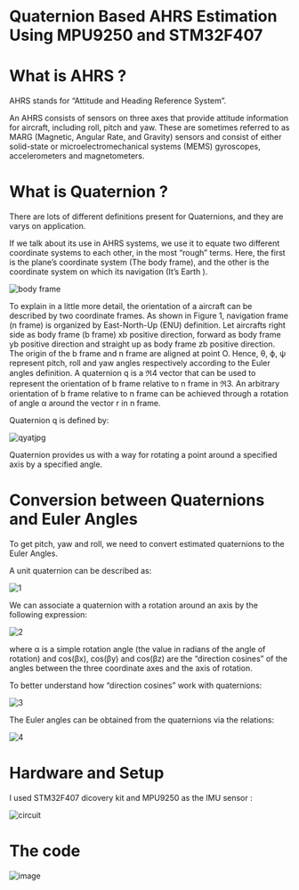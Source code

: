 # Quaternion Based AHRS Estimation Using MPU9250 and STM32F407
# What is AHRS ?
AHRS stands for “Attitude and Heading Reference System”.

An AHRS consists of sensors on three axes that provide attitude information for aircraft, including roll, pitch and yaw. These are sometimes referred to as MARG (Magnetic, Angular Rate, and Gravity) sensors and consist of either solid-state or microelectromechanical systems (MEMS) gyroscopes, accelerometers and magnetometers.

# What is Quaternion ?
There are lots of different definitions present for Quaternions, and they are varys on application.

If we talk about its use in AHRS systems, we use it to equate two different coordinate systems to each other, in the most “rough” terms. Here, the first is the plane’s coordinate system (The body frame), and the other is the coordinate system on which its navigation  (It’s Earth ).


![body frame](https://user-images.githubusercontent.com/109542834/182877391-cfed3324-baaf-49fb-b1a0-652efef50571.gif)

To explain in a little more detail, the orientation of a aircraft can be described by two coordinate frames. As shown in Figure 1, navigation frame (n frame) is organized by East-North-Up (ENU) definition. Let aircrafts right side as body frame (b frame) xb positive direction, forward as body frame yb positive direction and straight up as body frame zb positive direction. The origin of the b frame and n frame are aligned at point O. Hence, θ, ϕ, ψ represent pitch, roll and yaw angles respectively according to the Euler angles definition. A quaternion q is a ℜ4 vector that can be used to represent the orientation of b frame relative to n frame in ℜ3. An arbitrary orientation of b frame relative to n frame can be achieved through a rotation of angle α around the vector r in n frame.

Quaternion q is defined by:


![qyatjpg](https://user-images.githubusercontent.com/109542834/183050496-e66e41e2-e6f0-4603-ba46-654a99df5dd3.jpg)

Quaternion provides us with a way for rotating a point around a specified axis by a specified angle.

# Conversion between Quaternions and Euler Angles 

To get pitch, yaw and roll, we need to convert estimated quaternions to the Euler Angles.

A unit quaternion can be described as:

![1](https://user-images.githubusercontent.com/109542834/183052292-5f7ef92b-df05-472c-b697-e2e43ea34934.png)

We can associate a quaternion with a rotation around an axis by the following expression:

![2](https://user-images.githubusercontent.com/109542834/183052435-1d23f1a0-8dfd-4579-a96d-554d11317faf.jpg)

where α is a simple rotation angle (the value in radians of the angle of rotation) and cos(βx), cos(βy) and cos(βz) are the “direction cosines” of the angles between the three coordinate axes and the axis of rotation.

To better understand how “direction cosines” work with quaternions:

![3](https://user-images.githubusercontent.com/109542834/183052592-c7573725-dc46-44ea-a588-927e0b232e92.png)

The Euler angles can be obtained from the quaternions via the relations:

![4](https://user-images.githubusercontent.com/109542834/183052831-df4aa949-267e-46b5-ba48-859e0ce89ac7.png)

# Hardware and Setup
I used STM32F407 dicovery kit and MPU9250 as the IMU sensor :

![circuit](https://user-images.githubusercontent.com/109542834/183058842-f07fce78-5494-4300-bf7d-01a71817cc99.jpg)

# The code 

![image](https://user-images.githubusercontent.com/109542834/183060180-0d5eb808-a315-4bae-b7ca-f1669a580430.png)

